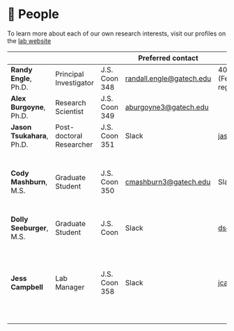 # 🙋 People

To learn more about each of our own research interests, visit our profiles on the [lab website](https://englelab.gatech.edu/people)

<table data-view="cards"><thead><tr><th></th><th></th><th></th><th>Preferred contact</th><th>Other contact</th><th>Responsibilities</th></tr></thead><tbody><tr><td><strong>Randy Engle</strong>, Ph.D.</td><td>Principal Investigator</td><td>J.S. Coon 348</td><td><a href="mailto:randall.engle@gatech.edu">randall.engle@gatech.edu</a></td><td>404-644-8152 <br>(Feel free to call at any time regarding lab issues)</td><td></td></tr><tr><td><strong>Alex Burgoyne</strong>, Ph.D.</td><td>Research Scientist</td><td>J.S. Coon 349</td><td><a href="mailto:aburgoyne3@gatech.edu">aburgoyne3@gatech.edu</a></td><td></td><td></td></tr><tr><td><strong>Jason Tsukahara</strong>, Ph.D.</td><td>Post-doctoral Researcher</td><td>J.S. Coon 351</td><td>Slack</td><td><a href="mailto:jason.tsukahara@gatech.edu">jason.tsukahara@gatech.edu</a></td><td><mark style="color:green;">Time Approver</mark><br><mark style="color:green;">Website Manager</mark></td></tr><tr><td><strong>Cody Mashburn</strong>, M.S.</td><td>Graduate Student</td><td>J.S. Coon 350</td><td><a href="mailto:cmashburn3@gatech.edu">cmashburn3@gatech.edu</a></td><td>Slack</td><td><mark style="color:green;">Hiring and Onboarding</mark><br><mark style="color:green;">Task Downloads Manager</mark><br><mark style="color:green;">Website Manager</mark></td></tr><tr><td><strong>Dolly Seeburger</strong>, M.S.</td><td>Graduate Student</td><td>J.S. Coon </td><td>Slack</td><td><a href="mailto:dseeburger3@gatech.edu">dseeburger3@gatech.edu</a></td><td></td></tr><tr><td><strong>Jess Campbell</strong></td><td>Lab Manager</td><td>J.S. Coon 358</td><td>Slack</td><td><a href="mailto:jcampbell305@gatech.edu">jcampbell305@gatech.edu</a></td><td><mark style="color:green;">Main RA Supervisor</mark><br><mark style="color:green;">Training and Managing of RAs</mark><br><mark style="color:green;">General Lab Management</mark><br><mark style="color:green;">(she holds this place together!)</mark></td></tr></tbody></table>

